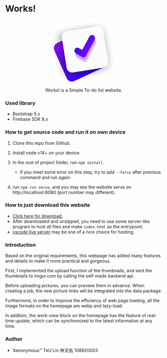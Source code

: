 # Works!

<p align="center">
  <a href="https://me.xcc.tw" target="_blank">
    <img alt="Logo" width="200" src="https://raw.githubusercontent.com/Xanonymous-GitHub/me-xcc-tw/main/src/svg/todo.svg?token=ALMCETICYCWMXRYWEJNJG3C773UB4">
  </a>
</p>

<p align="center">
Works! is a Simple To-do list website. 
</p>

### Used library

- Bootstrap 5.x
- Firebase SDK 8.x

### How to get source code and run it on own device

1. Clone this repo from Github.
2. Install node v14+ on your device.
3. In the root of project folder, run `npm install`.
    - if you meet some error on this step, try to add `--force` after previous command and run again.
    
4. run `npm run serve`, and you may see the website serve on http://localhost:8080 (port number may different).

### How to just download this website

- [Click here for download.](https://github.com/Xanonymous-GitHub/me-xcc-tw/archive/gh-pages.zip)
- After downloaded and unzipped, you need to use some server-like program to host all files and make `index.html` as the entrypoint.
- [vscode live server](https://marketplace.visualstudio.com/items?itemName=ritwickdey.LiveServer) may be one of a nice choice for hosting.

### Introduction
Based on the original requirements, this webpage has added many features and details to make it more practical and gorgeous.

First, I implemented the upload function of the thumbnails, and sent the thumbnails to imgur.com by calling the self-made backend api.

Before uploading pictures, you can preview them in advance. When creating a job, the new picture links will be integrated into the data package.

Furthermore, in order to improve the efficiency of web page loading, all the image formats on the homepage are webp and lazy-load.

In addition, the work-view block on the homepage has the feature of real-time update, which can be synchronized to the latest information at any time.

### Author
- Xanonymous™ TeU Lin 林天佑 108820003

